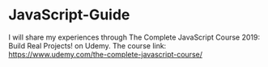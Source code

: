 # JavaScript-Guide

I will share my experiences through The Complete JavaScript Course 2019: Build Real Projects! on Udemy.
The course link:
https://www.udemy.com/the-complete-javascript-course/

